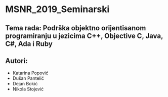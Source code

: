 # MSNR_2019_Seminarski

## Tema rada: Podrška objektno orijentisanom programiranju u jezicima C++, Objective C, Java, C#, Ada i Ruby

## Autori: 

* Katarina Popović
* Dušan Pantelić
* Dejan Bokić
* Nikola Stojević
